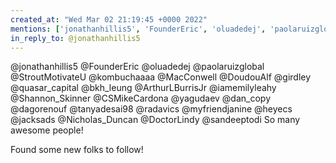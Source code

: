 ```yaml
---
created_at: "Wed Mar 02 21:19:45 +0000 2022"
mentions: ['jonathanhillis5', 'FounderEric', 'oluadedej', 'paolaruizglobal', 'StroutMotivateU', 'kombuchaaaa', 'MacConwell', 'DoudouAlf', 'girdley', 'quasar_capital', 'bkh_leung', 'ArthurLBurrisJr', 'iamemilyleahy', 'Shannon_Skinner', 'CSMikeCardona', 'yagudaev', 'dan_copy', 'dagorenouf', 'tanyadesai98', 'radavics', 'myfriendjanine', 'heyecs', 'jacksads', 'Nicholas_Duncan', 'DoctorLindy', 'sandeeptodi']
in_reply_to: @jonathanhillis5
---
```


@jonathanhillis5 @FounderEric @oluadedej @paolaruizglobal @StroutMotivateU @kombuchaaaa @MacConwell @DoudouAlf @girdley @quasar_capital @bkh_leung @ArthurLBurrisJr @iamemilyleahy @Shannon_Skinner @CSMikeCardona @yagudaev @dan_copy @dagorenouf @tanyadesai98 @radavics @myfriendjanine @heyecs @jacksads @Nicholas_Duncan @DoctorLindy @sandeeptodi So many awesome people! 

Found some new folks to follow!